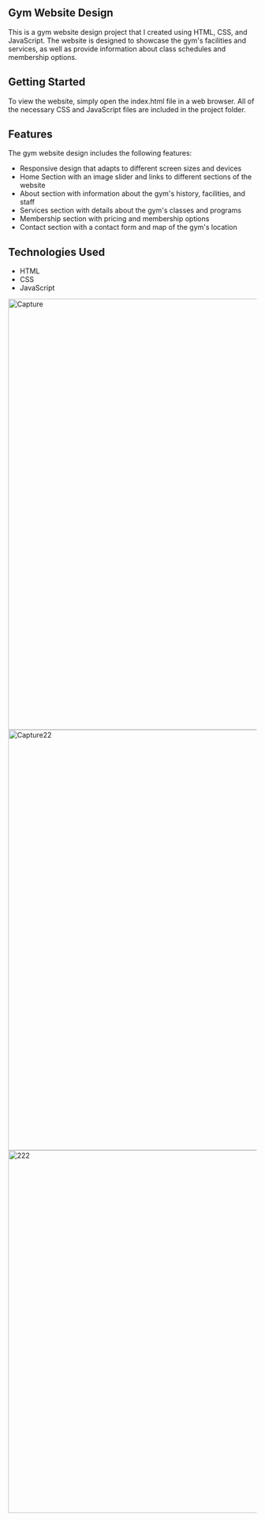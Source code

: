 ## Gym Website Design
This is a gym website design project that I created using HTML, CSS, and JavaScript. The website is designed to showcase the gym's facilities and services, as well as provide information about class schedules and membership options.

## Getting Started
To view the website, simply open the index.html file in a web browser. All of the necessary CSS and JavaScript files are included in the project folder.

## Features
The gym website design includes the following features:

* Responsive design that adapts to different screen sizes and devices
* Home Section with an image slider and links to different sections of the website
* About section with information about the gym's history, facilities, and staff
* Services section with details about the gym's classes and programs
* Membership section with pricing and membership options
* Contact section with a contact form and map of the gym's location
## Technologies Used
* HTML
* CSS
* JavaScript
<img width="873" alt="Capture" src="https://user-images.githubusercontent.com/109082926/227729554-106c1c1f-60e3-4377-adb1-d29cdc9e5017.PNG">
<img width="852" alt="Capture22" src="https://user-images.githubusercontent.com/109082926/227729603-ffc53d92-1476-4979-893b-3bdefd358238.PNG">
<img width="735" alt="222" src="https://user-images.githubusercontent.com/109082926/227729606-6b5f14e4-b716-4e71-8078-417636f43962.PNG">
